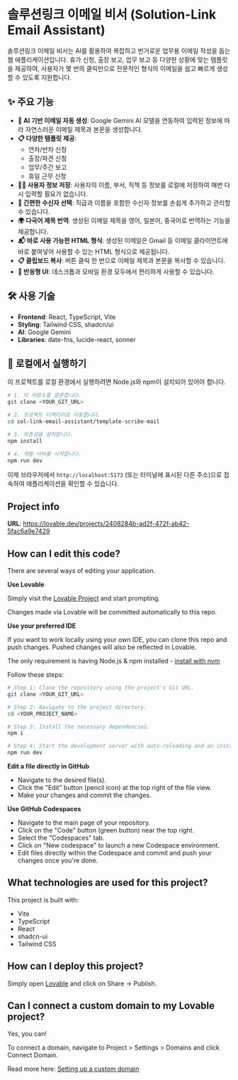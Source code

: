 # 솔루션링크 이메일 비서 (Solution-Link Email Assistant)

솔루션링크 이메일 비서는 AI를 활용하여 복잡하고 번거로운 업무용 이메일 작성을 돕는 웹 애플리케이션입니다. 휴가 신청, 출장 보고, 업무 보고 등 다양한 상황에 맞는 템플릿을 제공하여, 사용자가 몇 번의 클릭만으로 전문적인 형식의 이메일을 쉽고 빠르게 생성할 수 있도록 지원합니다.

## ✨ 주요 기능

- **🤖 AI 기반 이메일 자동 생성**: Google Gemini AI 모델을 연동하여 입력된 정보에 따라 자연스러운 이메일 제목과 본문을 생성합니다.
- **📋 다양한 템플릿 제공**:
  - 연차/반차 신청
  - 출장/파견 신청
  - 업무/주간 보고
  - 휴일 근무 신청
- **🧑‍💼 사용자 정보 저장**: 사용자의 이름, 부서, 직책 등 정보를 로컬에 저장하여 매번 다시 입력할 필요가 없습니다.
- **👥 간편한 수신자 선택**: 직급과 이름을 포함한 수신자 정보를 손쉽게 추가하고 관리할 수 있습니다.
- **🌍 다국어 제목 번역**: 생성된 이메일 제목을 영어, 일본어, 중국어로 번역하는 기능을 제공합니다.
- **📬 바로 사용 가능한 HTML 형식**: 생성된 이메일은 Gmail 등 이메일 클라이언트에 바로 붙여넣어 사용할 수 있는 HTML 형식으로 제공됩니다.
- **📋 클립보드 복사**: 버튼 클릭 한 번으로 이메일 제목과 본문을 복사할 수 있습니다.
- **📱 반응형 UI**: 데스크톱과 모바일 환경 모두에서 편리하게 사용할 수 있습니다.

## 🛠️ 사용 기술

- **Frontend**: React, TypeScript, Vite
- **Styling**: Tailwind CSS, shadcn/ui
- **AI**: Google Gemini
- **Libraries**: date-fns, lucide-react, sonner

## 🚀 로컬에서 실행하기

이 프로젝트를 로컬 환경에서 실행하려면 Node.js와 npm이 설치되어 있어야 합니다.

```sh
# 1. 이 저장소를 클론합니다.
git clone <YOUR_GIT_URL>

# 2. 프로젝트 디렉터리로 이동합니다.
cd sol-link-email-assistant/template-scribe-mail

# 3. 의존성을 설치합니다.
npm install

# 4. 개발 서버를 시작합니다.
npm run dev
```

이제 브라우저에서 `http://localhost:5173` (또는 터미널에 표시된 다른 주소)으로 접속하여 애플리케이션을 확인할 수 있습니다.

## Project info

**URL**: https://lovable.dev/projects/2408284b-ad2f-472f-ab42-5fac6a9e7429

## How can I edit this code?

There are several ways of editing your application.

**Use Lovable**

Simply visit the [Lovable Project](https://lovable.dev/projects/2408284b-ad2f-472f-ab42-5fac6a9e7429) and start prompting.

Changes made via Lovable will be committed automatically to this repo.

**Use your preferred IDE**

If you want to work locally using your own IDE, you can clone this repo and push changes. Pushed changes will also be reflected in Lovable.

The only requirement is having Node.js & npm installed - [install with nvm](https://github.com/nvm-sh/nvm#installing-and-updating)

Follow these steps:

```sh
# Step 1: Clone the repository using the project's Git URL.
git clone <YOUR_GIT_URL>

# Step 2: Navigate to the project directory.
cd <YOUR_PROJECT_NAME>

# Step 3: Install the necessary dependencies.
npm i

# Step 4: Start the development server with auto-reloading and an instant preview.
npm run dev
```

**Edit a file directly in GitHub**

- Navigate to the desired file(s).
- Click the "Edit" button (pencil icon) at the top right of the file view.
- Make your changes and commit the changes.

**Use GitHub Codespaces**

- Navigate to the main page of your repository.
- Click on the "Code" button (green button) near the top right.
- Select the "Codespaces" tab.
- Click on "New codespace" to launch a new Codespace environment.
- Edit files directly within the Codespace and commit and push your changes once you're done.

## What technologies are used for this project?

This project is built with:

- Vite
- TypeScript
- React
- shadcn-ui
- Tailwind CSS

## How can I deploy this project?

Simply open [Lovable](https://lovable.dev/projects/2408284b-ad2f-472f-ab42-5fac6a9e7429) and click on Share -> Publish.

## Can I connect a custom domain to my Lovable project?

Yes, you can!

To connect a domain, navigate to Project > Settings > Domains and click Connect Domain.

Read more here: [Setting up a custom domain](https://docs.lovable.dev/tips-tricks/custom-domain#step-by-step-guide)
